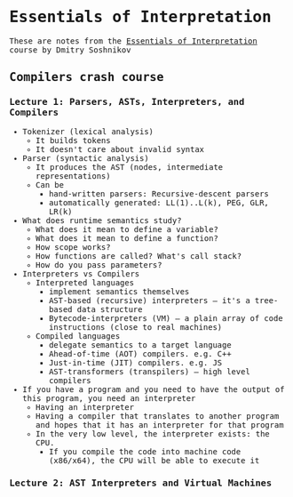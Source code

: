 <samp>

# Essentials of Interpretation

These are notes from the [Essentials of Interpretation](https://dmitrysoshnikov.teachable.com/p/essentials-of-interpretation) course by Dmitry Soshnikov

## Compilers crash course

### Lecture 1: Parsers, ASTs, Interpreters, and Compilers

- Tokenizer (lexical analysis)
  - It builds tokens
  - It doesn't care about invalid syntax
- Parser (syntactic analysis)
  - It produces the AST (nodes, intermediate representations)
  - Can be
    - hand-written parsers: Recursive-descent parsers
    - automatically generated: LL(1)..L(k), PEG, GLR, LR(k)
- What does runtime semantics study?
  - What does it mean to define a variable?
  - What does it mean to define a function?
  - How scope works?
  - How functions are called? What's call stack?
  - How do you pass parameters?
- Interpreters vs Compilers
  - Interpreted languages
    - implement semantics themselves
    - AST-based (recursive) interpreters — it's a tree-based data structure
    - Bytecode-interpreters (VM) — a plain array of code instructions (close to real machines)
  - Compiled languages
    - delegate semantics to a target language
    - Ahead-of-time (AOT) compilers. e.g. C++
    - Just-in-time (JIT) compilers. e.g. JS
    - AST-transformers (transpilers) — high level compilers
- If you have a program and you need to have the output of this program, you need an interpreter
  - Having an interpreter
  - Having a compiler that translates to another program and hopes that it has an interpreter for that program
  - In the very low level, the interpreter exists: the CPU.
    - If you compile the code into machine code (x86/x64), the CPU will be able to execute it

### Lecture 2: AST Interpreters and Virtual Machines

</samp>
